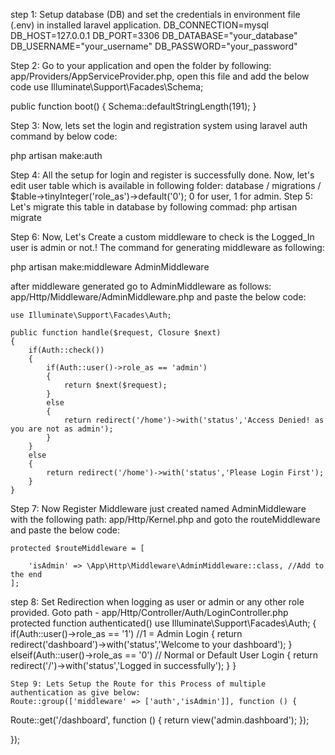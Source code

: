 step 1: Setup  database (DB) and set the credentials in environment file (.env) in installed laravel application.
DB_CONNECTION=mysql
DB_HOST=127.0.0.1
DB_PORT=3306
DB_DATABASE="your_database"
DB_USERNAME="your_username"
DB_PASSWORD="your_password"

Step 2: Go to your application and open the folder by following: app/Providers/AppServiceProvider.php, open this file and add the below code
use Illuminate\Support\Facades\Schema;

public function boot()
{
    Schema::defaultStringLength(191);
}

Step 3: Now, lets set the login and registration system using laravel auth command by below code:

php artisan make:auth

Step 4: All the setup for login and register is successfully done. Now, let's edit user table which is available in following folder: database / migrations /
$table->tinyInteger('role_as')->default('0'); 0 for user, 1 for admin.
Step 5: Let's migrate this table in database by following commad:
php artisan migrate

Step 6: Now, Let's Create a custom middleware to check is the Logged_In user is admin or not.! The command for generating middleware as following:

php artisan make:middleware AdminMiddleware

after middleware generated go to AdminMiddleware as follows: app/Http/Middleware/AdminMiddleware.php and paste the below code:


    use Illuminate\Support\Facades\Auth;

    public function handle($request, Closure $next)
    {
        if(Auth::check())
        {
            if(Auth::user()->role_as == 'admin')
            {
                return $next($request);
            }
            else
            {
                return redirect('/home')->with('status','Access Denied! as you are not as admin');
            }
        }
        else
        {
            return redirect('/home')->with('status','Please Login First');
        }
    }
    

Step 7: Now Register Middleware just created named AdminMiddleware with the following path: app/Http/Kernel.php and goto the routeMiddleware and paste the below code:


    protected $routeMiddleware = [

        'isAdmin' => \App\Http\Middleware\AdminMiddleware::class, //Add to the end
    ];
    

step 8: Set Redirection when logging as user or admin or any other role provided. Goto path - app/Http/Controller/Auth/LoginController.php
 protected function authenticated()
 use Illuminate\Support\Facades\Auth;
    {
        if(Auth::user()->role_as == '1') //1 = Admin Login
        {
            return redirect('dashboard')->with('status','Welcome to your dashboard');
        }
        elseif(Auth::user()->role_as == '0') // Normal or Default User Login
        {
            return redirect('/')->with('status','Logged in successfully');
        }
    }
    
    
    Step 9: Lets Setup the Route for this Process of multiple authentication as give below:
    Route::group(['middleware' => ['auth','isAdmin']], function () {

   Route::get('/dashboard', function () {
      return view('admin.dashboard');
   });

});

